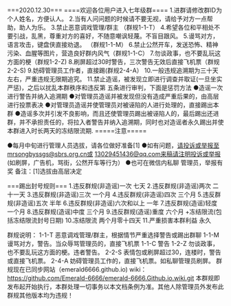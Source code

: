 
 ===2020.12.30===
                               ====欢迎各位用户进入七年级群====
1.进群请修改群ID为个人姓名，方便认人。 
2.当有人问问题的时候请不要无视，请给予对方一点帮助，助人为乐。 
3.禁止恶意调戏管理/群主 （群规1-1-T）
4.希望各位和平相处不要引战，乱黑，尊重对方的喜好，不随意嘲讽轻蔑。不盲目跟风。 
5.谩骂对方，语言攻击，键盘侠直接劝退。 （群规1-1-M）
6.禁止公然开车，发送恐怖、精神污染、血腥等图片，营造良好群内风气（群规1-1-C） 
7.勿谈政事，也不要乱玩这方面的梗（群规1-2-Z)
8.刷屏超过30时警告，三次警告无效后直接飞机票（群规2-2-S)
9.妨碍管理员工作者，直接踢(群规2-4-A）
10.一般违规追溯期为三十天左右，严重违规无限期追究。
11.禁止造谣，被发现立即进行调查并取证(一旦坐实严惩)，之后以扰乱本群秩序和违反第        五条进行审判，下面是惩罚方法 
●造谣一次进行警告并纳入追溯期
●对管理员造谣并被发现但没有造成严重后果的，由高层进行投票表决
●对管理员造谣并使管理员对被诬陷的人进行处理的，直接踢出本群
●造谣多次并引发不良影响，而且还使管理员踢出被诬陷人的，最后踢出还进群，并不承担责任的，将拉入者警告并纳入追溯期，同时也对造谣者永久踢出并使本群进入时长两天的冻结限流期.
                                                    =====注意=====

●每月中旬进行管理人员选拔，请各位做好准备[1]
●如有问题，请投诉或举报至mrsongbyssgs@sbrs.org.cn或 13029451436@qq.com来稿请注明投诉或举报(如刷屏，广告机，骂街，公然开车等行为）
    ●也可在微信内私聊 管理员，举报有奖
备注：[1]选拔由高层决定

===踢出封号规则===
1.违反群规(非造谣)一次 七天
2.违反群规(非造谣)两次 二十一天
3.违反群规(非造谣)三次 一个月
4.违反群规(非造谣)四次 三个月
5.违反群规(非造谣)五次 半年
6.违反群规(非造谣)六次和以上 一年
7.违反群规(造谣)轻度 一个月
8.违反群规(造谣)中度 三个月
9.违反群规(造谣)重度 六个月 +冻结限流(包括冻结限流封号日期)
10.冻结限流 两个月零十四天
11.严重损害本群利益 永久

群规说明： 
1-1-T      恶意调戏管理/群主，根据情节严重选择警告或踢出群聊
1-1-M      谩骂对方，警告。当众辱骂管理员的，直接飞机票
1-1-C      警告
1-2-Z      勿谈政事，也不要乱玩这方面的梗。违者警告。
2-2-S      表情包或刷屏超过30，连楼时，警告或直接飞机票。
2-4-A      妨碍管理员工作的，直接飞机票。如私聊管理员刷屏。
  群规现在已同步网站（emerald6666.github.io)
wiki：https://github.com/Emerald-6666/emerald-6666.Github.io.wiki.git 
本群规即发布起开始执行，本群处理一切事务以本文档条例为准。其他人除管理员外发布此群规其他版本均为违规！

